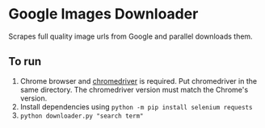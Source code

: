 # Google Images Downloader

Scrapes full quality image urls from Google and parallel downloads them.

## To run
1. Chrome browser and [chromedriver](https://developer.chrome.com/docs/chromedriver/downloads) is required. Put chromedriver in the same directory. The chromedriver version must match the Chrome's version.
2. Install dependencies using `python -m pip install selenium requests`
3. `python downloader.py "search term"`